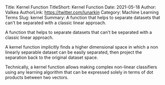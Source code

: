 Title: Kernel Function
TitleShort: Kernel Function
Date: 2021-05-18
Author: Valkea
AuthorLink: https://twitter.com/lunarkin
Category: Machine Learning Terms
Slug: kernel
Summary: A function that helps to separate datasets that can't be separated with a classic linear approach.

A function that helps to separate datasets that can't be separated with a classic linear approach.

A kernel function implicitly finds a higher dimensional space in which a non linearly separable dataset can be easily separated, then project the separation back to the original dataset space.

Technically, a kernel function allows making complex non-linear classifiers using any learning algorithm that can be expressed solely in terms of dot products between two vectors.

